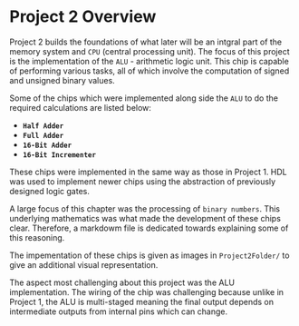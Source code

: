 # Project 2 Overview

Project 2 builds the foundations of what later will be an intgral part of the memory system and `CPU` (central processing unit). The focus of this project is the implementation of the `ALU` - arithmetic logic unit. This chip is capable of performing various tasks, all of which involve the computation of signed and unsigned binary values.

Some of the chips which were implemented along side the `ALU` to do the required calculations are listed below: 
- **`Half Adder`**
- **`Full Adder`**
- **`16-Bit Adder`**
- **`16-Bit Incrementer`**

These chips were implemented in the same way as those in Project 1. HDL was used to implement newer chips using the abstraction of previously designed logic gates.

A large focus of this chapter was the processing of `binary numbers`. This underlying mathematics was what made the development of these chips clear. Therefore, a markdowm file is dedicated towards explaining some of this reasoning.

The impementation of these chips is given as images in `Project2Folder/` to give an additional visual representation.

The aspect most challenging about this project was the ALU implementation. The wiring of the chip was challenging because unlike in Project 1, the ALU is multi-staged meaning the final output depends on intermediate outputs from internal pins which can change.